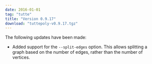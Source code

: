 ```yaml
---
date: 2016-01-01
tag: "tutte"
title: "Version 0.9.17"
download: "tuttepoly-v0.9.17.tgz"
---
```


The following updates have been made:

   * Added support for the `--split-edges` option.  This allows splitting a
     graph based on the number of edges, rather than the number of
     vertices.

